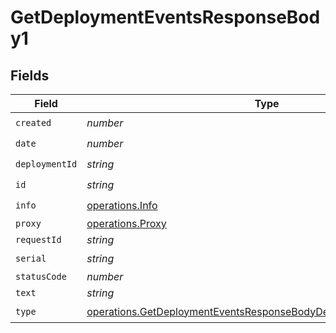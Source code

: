 # GetDeploymentEventsResponseBody1


## Fields

| Field                                                                                                                                                  | Type                                                                                                                                                   | Required                                                                                                                                               | Description                                                                                                                                            |
| ------------------------------------------------------------------------------------------------------------------------------------------------------ | ------------------------------------------------------------------------------------------------------------------------------------------------------ | ------------------------------------------------------------------------------------------------------------------------------------------------------ | ------------------------------------------------------------------------------------------------------------------------------------------------------ |
| `created`                                                                                                                                              | *number*                                                                                                                                               | :heavy_check_mark:                                                                                                                                     | N/A                                                                                                                                                    |
| `date`                                                                                                                                                 | *number*                                                                                                                                               | :heavy_check_mark:                                                                                                                                     | N/A                                                                                                                                                    |
| `deploymentId`                                                                                                                                         | *string*                                                                                                                                               | :heavy_check_mark:                                                                                                                                     | N/A                                                                                                                                                    |
| `id`                                                                                                                                                   | *string*                                                                                                                                               | :heavy_check_mark:                                                                                                                                     | N/A                                                                                                                                                    |
| `info`                                                                                                                                                 | [operations.Info](../../models/operations/info.md)                                                                                                     | :heavy_check_mark:                                                                                                                                     | N/A                                                                                                                                                    |
| `proxy`                                                                                                                                                | [operations.Proxy](../../models/operations/proxy.md)                                                                                                   | :heavy_minus_sign:                                                                                                                                     | N/A                                                                                                                                                    |
| `requestId`                                                                                                                                            | *string*                                                                                                                                               | :heavy_minus_sign:                                                                                                                                     | N/A                                                                                                                                                    |
| `serial`                                                                                                                                               | *string*                                                                                                                                               | :heavy_check_mark:                                                                                                                                     | N/A                                                                                                                                                    |
| `statusCode`                                                                                                                                           | *number*                                                                                                                                               | :heavy_minus_sign:                                                                                                                                     | N/A                                                                                                                                                    |
| `text`                                                                                                                                                 | *string*                                                                                                                                               | :heavy_minus_sign:                                                                                                                                     | N/A                                                                                                                                                    |
| `type`                                                                                                                                                 | [operations.GetDeploymentEventsResponseBodyDeploymentsResponseType](../../models/operations/getdeploymenteventsresponsebodydeploymentsresponsetype.md) | :heavy_check_mark:                                                                                                                                     | N/A                                                                                                                                                    |